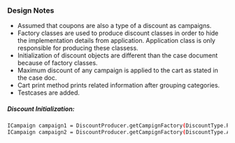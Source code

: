 ### Design Notes
- Assumed that coupons are also a type of a discount as campaigns.
- Factory classes are used to produce discount classes in order to hide the implementation details from application. 
Application class is only responsible for producing these classess. 
- Initialization of discount objects are different than the case document because of factory classes.
- Maximum discount of any campaign is applied to the cart as stated in the case doc.
- Cart print method prints related information after grouping categories.
- Testcases are added.

##### Discount Initialization:
```sh
ICampaign campaign1 = DiscountProducer.getCampignFactory(DiscountType.RATE, food, 20.0, 3);
ICampaign campaign2 = DiscountProducer.getCampignFactory(DiscountType.AMOUNT, food, 90.0, 3);	
```
